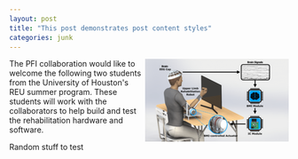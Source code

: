 ```yaml
---
layout: post
title: "This post demonstrates post content styles"
categories: junk
---
```

<img src="/assets/newfigure.png" alt="Test" align="right" />
The PFI collaboration would like to welcome the following two students from the University of Houston's REU summer program. These students will work with the collaborators to help build and test the rehabilitation hardware and software.

<!--more-->
Random stuff to test
